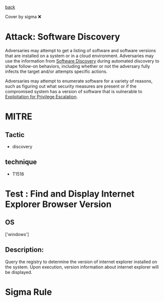 [back](../index.md)

Cover by sigma :x: 

# Attack: Software Discovery

 Adversaries may attempt to get a listing of software and software versions that are installed on a system or in a cloud environment. Adversaries may use the information from [Software Discovery](https://attack.mitre.org/techniques/T1518) during automated discovery to shape follow-on behaviors, including whether or not the adversary fully infects the target and/or attempts specific actions.

Adversaries may attempt to enumerate software for a variety of reasons, such as figuring out what security measures are present or if the compromised system has a version of software that is vulnerable to [Exploitation for Privilege Escalation](https://attack.mitre.org/techniques/T1068).

# MITRE
## Tactic
  - discovery

## technique
  - T1518

# Test : Find and Display Internet Explorer Browser Version

## OS

 ['windows']

## Description:

 Query the registry to determine the version of internet explorer installed on the system.
Upon execution, version information about internet explorer will be displayed.


# Sigma Rule
